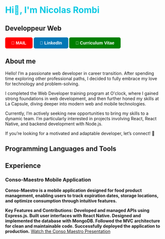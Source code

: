<link rel="stylesheet" type='text/css' href="https://cdn.jsdelivr.net/gh/devicons/devicon@latest/devicon.min.css" />

# <span style="color: #0cc9e3;"> Hi👋, I'm Nicolas Rombi

## Developpeur Web

<a href="nicolas.rombi@gmx.fr" style="text-decoration: none;">
  <div style="display: inline-block; background-color: red; color: white; padding: 10px 20px; border-radius: 5px; text-align: center; font-family: Arial, sans-serif; font-weight: bold;">
    📧 MAIL
  </div>
</a>
<a href="https://www.linkedin.com/in/nicolas-rombi/" style="text-decoration: none;">
  <div style="display: inline-block; background-color: #0077b5; color: white; padding: 10px 20px; border-radius: 5px; text-align: center; font-family: Arial, sans-serif; font-weight: bold;">
    🔗 LinkedIn
  </div>
</a>
<a href="https://drive.google.com/file/d/1avh_hmMrnOQJOIRnoqyXhw0eVwFwLjIn/view?usp=sharing" style="text-decoration: none;" target="_blank">
  <div style="display: inline-block; background-color: green; color: white; padding: 10px 20px; border-radius: 5px; text-align: center; font-family: Arial, sans-serif; font-weight: bold;">
    📄 Curriculum Vitae
  </div>
</a>

## About me
Hello! I’m a passionate web developer in career transition. After spending time exploring other professional paths, I decided to fully embrace my love for technology and problem-solving.

I completed the Web Developer training program at O'clock, where I gained strong foundations in web development, and then further honed my skills at La Capsule, diving deeper into modern web and mobile technologies.

Currently, I’m actively seeking new opportunities to bring my skills to a dynamic team. I’m particularly interested in projects involving React, React Native, and backend development with Node.js.

If you’re looking for a motivated and adaptable developer, let’s connect! 🚀

## Programming Languages and Tools

<i class="devicon-react-original colored" style="font-size: 50px;"></i>
<i class="devicon-javascript-plain colored"
style="font-size: 50px;"></i>
<i class="devicon-php-plain colored"
style="font-size: 50px;"></i>
<i class="devicon-nodejs-plain-wordmark colored"
style="font-size: 50px;"></i>
<i class="devicon-nextjs-original-wordmark colored"
style="font-size: 50px;"></i>
<i class="devicon-redux-original colored"
style="font-size: 50px;"></i>
<i class="devicon-git-plain-wordmark colored"
style="font-size: 50px;"></i>
<i class="devicon-github-original-wordmark"
style="font-size: 50px;"></i>
<i class="devicon-vscode-plain-wordmark colored"
style="font-size: 50px;"></i>

## Experience 
### Conso-Maestro Mobile Application
**Conso-Maestro is a mobile application designed for food product management, enabling users to track expiration dates, storage locations, and optimize consumption through intuitive features.**

**Key Features and Contributions:
Developed and managed APIs using Express.js.
Built user interfaces with React Native.
Designed and implemented the database with MongoDB.
Followed the MVC architecture for clean and maintainable code.
Successfully deployed the application to production.**
[Watch the Conso Maestro Presentation](https://youtu.be/5kJMQ8H_8Hk)









